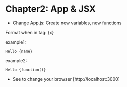 # Chapter2:  App & JSX

- Change App.js: Create new variables, new functions

Format when in tag: {x}

example1: <code><p>Hello {name}</p></code>

example2: <code><p>Hello {function()}</p></code>

- See to change your browser [http://localhost:3000]

